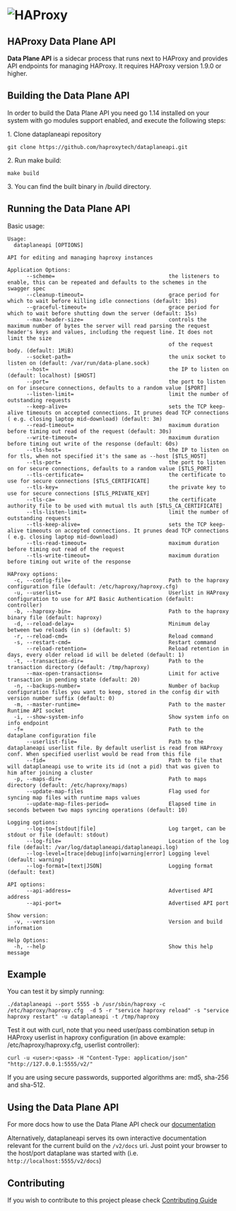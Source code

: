 # ![HAProxy](assets/images/haproxy-weblogo-210x49.png "HAProxy")

## HAProxy Data Plane API

**Data Plane API** is a sidecar process that runs next to HAProxy and provides API endpoints for managing HAProxy. It requires HAProxy version 1.9.0 or higher.

## Building the Data Plane API

In order to build the Data Plane API you need go 1.14 installed on your system with go modules support enabled, and execute the following steps:

1\. Clone dataplaneapi repository

```
git clone https://github.com/haproxytech/dataplaneapi.git
```

2\. Run make build:

```
make build
```

3\. You can find the built binary in /build directory.

## Running the Data Plane API
Basic usage:

```
Usage:
  dataplaneapi [OPTIONS]

API for editing and managing haproxy instances

Application Options:
      --scheme=                                    the listeners to enable, this can be repeated and defaults to the schemes in the swagger spec
      --cleanup-timeout=                           grace period for which to wait before killing idle connections (default: 10s)
      --graceful-timeout=                          grace period for which to wait before shutting down the server (default: 15s)
      --max-header-size=                           controls the maximum number of bytes the server will read parsing the request header's keys and values, including the request line. It does not limit the size
                                                   of the request body. (default: 1MiB)
      --socket-path=                               the unix socket to listen on (default: /var/run/data-plane.sock)
      --host=                                      the IP to listen on (default: localhost) [$HOST]
      --port=                                      the port to listen on for insecure connections, defaults to a random value [$PORT]
      --listen-limit=                              limit the number of outstanding requests
      --keep-alive=                                sets the TCP keep-alive timeouts on accepted connections. It prunes dead TCP connections ( e.g. closing laptop mid-download) (default: 3m)
      --read-timeout=                              maximum duration before timing out read of the request (default: 30s)
      --write-timeout=                             maximum duration before timing out write of the response (default: 60s)
      --tls-host=                                  the IP to listen on for tls, when not specified it's the same as --host [$TLS_HOST]
      --tls-port=                                  the port to listen on for secure connections, defaults to a random value [$TLS_PORT]
      --tls-certificate=                           the certificate to use for secure connections [$TLS_CERTIFICATE]
      --tls-key=                                   the private key to use for secure connections [$TLS_PRIVATE_KEY]
      --tls-ca=                                    the certificate authority file to be used with mutual tls auth [$TLS_CA_CERTIFICATE]
      --tls-listen-limit=                          limit the number of outstanding requests
      --tls-keep-alive=                            sets the TCP keep-alive timeouts on accepted connections. It prunes dead TCP connections ( e.g. closing laptop mid-download)
      --tls-read-timeout=                          maximum duration before timing out read of the request
      --tls-write-timeout=                         maximum duration before timing out write of the response

HAProxy options:
  -c, --config-file=                               Path to the haproxy configuration file (default: /etc/haproxy/haproxy.cfg)
  -u, --userlist=                                  Userlist in HAProxy configuration to use for API Basic Authentication (default: controller)
  -b, --haproxy-bin=                               Path to the haproxy binary file (default: haproxy)
  -d, --reload-delay=                              Minimum delay between two reloads (in s) (default: 5)
  -r, --reload-cmd=                                Reload command
  -s, --restart-cmd=                               Restart command
      --reload-retention=                          Reload retention in days, every older reload id will be deleted (default: 1)
  -t, --transaction-dir=                           Path to the transaction directory (default: /tmp/haproxy)
      --max-open-transactions=                     Limit for active transaction in pending state (default: 20)
  -n, --backups-number=                            Number of backup configuration files you want to keep, stored in the config dir with version number suffix (default: 0)
  -m, --master-runtime=                            Path to the master Runtime API socket
  -i, --show-system-info                           Show system info on info endpoint
  -f=                                              Path to the dataplane configuration file
      --userlist-file=                             Path to the dataplaneapi userlist file. By default userlist is read from HAProxy conf. When specified userlist would be read from this file
      --fid=                                       Path to file that will dataplaneapi use to write its id (not a pid) that was given to him after joining a cluster
  -p, --maps-dir=                                  Path to maps directory (default: /etc/haproxy/maps)
      --update-map-files                           Flag used for syncing map files with runtime maps values
      --update-map-files-period=                   Elapsed time in seconds between two maps syncing operations (default: 10)

Logging options:
      --log-to=[stdout|file]                       Log target, can be stdout or file (default: stdout)
      --log-file=                                  Location of the log file (default: /var/log/dataplaneapi/dataplaneapi.log)
      --log-level=[trace|debug|info|warning|error] Logging level (default: warning)
      --log-format=[text|JSON]                     Logging format (default: text)

API options:
      --api-address=                               Advertised API address
      --api-port=                                  Advertised API port

Show version:
  -v, --version                                    Version and build information

Help Options:
  -h, --help                                       Show this help message
```

## Example

You can test it by simply running:

```
./dataplaneapi --port 5555 -b /usr/sbin/haproxy -c /etc/haproxy/haproxy.cfg  -d 5 -r "service haproxy reload" -s "service haproxy restart" -u dataplaneapi -t /tmp/haproxy
```

Test it out with curl, note that you need user/pass combination setup in HAProxy userlist in haproxy configuration (in above example: /etc/haproxy/haproxy.cfg, userlist controller):

```
curl -u <user>:<pass> -H "Content-Type: application/json" "http://127.0.0.1:5555/v2/"
```

If you are using secure passwords, supported algorithms are: md5, sha-256 and sha-512.

## Using the Data Plane API

For more docs how to use the Data Plane API check our [documentation](https://www.haproxy.com/documentation/hapee/1-9r1/configuration/dataplaneapi/)

Alternatively, dataplaneapi serves its own interactive documentation relevant for the current build on the `/v2/docs` uri. Just point your browser to the host/port dataplane was started with (i.e. `http://localhost:5555/v2/docs`)

## Contributing

If you wish to contribute to this project please check [Contributing Guide](CONTRIBUTING.md)
